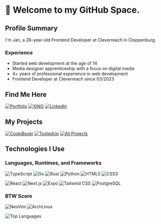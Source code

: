 # 👋 Welcome to my GitHub Space.

## Profile Summary

I'm Jan, a 28-year-old Frontend Developer at Cleverreach in Cloppenburg.

### Experience
* Started web development at the age of 14
* Media designer apprenticeship with a focus on digital media
* 4+ years of professional experience in web development
* Frontend Developer at Cleverreach since 03/2023

## Find Me Here

[![Portfolio](https://img.shields.io/badge/j1n.dev-black?style=for-the-badge)](https://j1n.dev)
[![XING](https://img.shields.io/badge/xing-%23006567.svg?style=for-the-badge&logo=xing&logoColor=white)](https://www.xing.com/profile/Jan_Francksen/cv)
[![LinkedIn](https://img.shields.io/badge/linkedin-%230077B5.svg?style=for-the-badge&logo=linkedin&logoColor=white)](https://www.linkedin.com/in/jan-francksen-8a7124258/)

## My Projects

[![CookiBooki](https://img.shields.io/badge/CookiBooki-green?style=for-the-badge)](https://cookibooki.app)
[![TooledUp](https://img.shields.io/badge/TooledUp-purple?style=for-the-badge)](https://tooledup.j1n.dev)
[![All Projects](https://img.shields.io/badge/All_Projects-red?style=for-the-badge)](https://github.com/JanFrancksen?tab=repositories)

## Technologies I Use

### Languages, Runtimes, and Frameworks

![TypeScript](https://img.shields.io/badge/typescript-%23323330.svg?style=for-the-badge&logo=typescript&logoColor=%3178c6) 
![Go](https://img.shields.io/badge/go-%23323330.svg?style=for-the-badge&logo=go&logoColor=#00ADD8) 
![Rust](https://img.shields.io/badge/rust-%23323330.svg?style=for-the-badge&logo=rust&logoColor=#000000) 
![Python](https://img.shields.io/badge/python-%23323330.svg?style=for-the-badge&logo=python&logoColor=%3776AB) 
![HTML5](https://img.shields.io/badge/html5-%23E34F26.svg?style=for-the-badge&logo=html5&logoColor=white) 
![CSS3](https://img.shields.io/badge/css3-%231572B6.svg?style=for-the-badge&logo=css3&logoColor=white)

![React](https://img.shields.io/badge/react-282c34?style=for-the-badge&logo=react&logoColor=%2361DAFB) 
![Next.js](https://img.shields.io/badge/nextjs-ffffff?style=for-the-badge&logo=next.js&logoColor=black)
![Expo](https://img.shields.io/badge/expo-ffffff?style=for-the-badge&logo=expo&logoColor=black)
![Tailwind CSS](https://img.shields.io/badge/tailwindcss-%23323330.svg?style=for-the-badge&logo=tailwind-css&logoColor=38B2AC)
![PostgreSQL](https://img.shields.io/badge/Postgresql-212121?style=for-the-badge&logo=postgresql&logoColor=2a6ea2)
### BTW Score

![NeoVim](https://img.shields.io/badge/NeoVim-0078d7.svg?style=for-the-badge&logo=vim&logoColor=white) ![ArchLinux](https://img.shields.io/badge/ArchLinux-%23F05033.svg?style=for-the-badge&logo=arch-linux&logoColor=white)

![Top Languages](https://github-readme-stats.vercel.app/api/top-langs/?username=JanFrancksen&layout=compact&langs_count=8)
